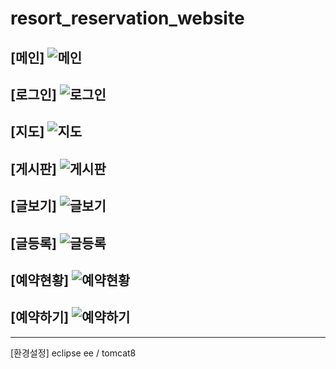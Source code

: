 # resort_reservation_website

[메인]
![메인](./image/resort_1.PNG)
-----------------------------

[로그인]
![로그인](./image/resort_3.PNG)
-----------------------------

[지도]
![지도](./image/resort_6.PNG)
-----------------------------

[게시판]
![게시판](./image/resort_2.PNG)
-----------------------------

[글보기]
![글보기](./image/resort_4.PNG)
-----------------------------

[글등록]
![글등록](./image/resort_5.PNG)
-----------------------------

[예약현황]
![예약현황](./image/resort_7.PNG)
-----------------------------

[예약하기]
![예약하기](./image/resort_8.PNG)
-----------------------------



-----------------------------
[환경설정]
eclipse ee / tomcat8  

